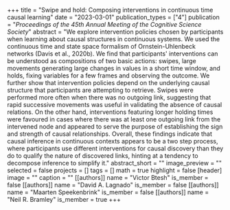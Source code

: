 +++
title = "Swipe and hold: Composing interventions in continuous time causal learning"
date = "2023-03-01"
publication_types = ["4"]
publication = "_Proceedings of the 45th Annual Meeting of the Cognitive Science Society_"
abstract = "We explore intervention policies chosen by participants when learning about causal structures in continuous systems. We used the continuous time and state space formalism of Ornstein-Uhlenbeck networks (Davis et al., 2020b). We find that participants' interventions can be understood as compositions of two basic actions: swipes, large movements generating large changes in values in a short time window, and holds, fixing variables for a few frames and observing the outcome. We further show that intervention policies depend on the underlying causal structure that participants are attempting to retrieve. Swipes were performed more often when there was no outgoing link, suggesting that rapid successive movements was useful in validating the absence of causal relations. On the other hand, interventions featuring longer holding times were favoured in cases where there was at least one outgoing link from the intervened node and appeared to serve the purpose of establishing the sign and strength of causal relationships. Overall, these findings indicate that causal inference in continuous contexts appears to be a two step process, where participants use different interventions for causal discovery than they do to qualify the nature of discovered links, hinting at a tendency to decompose inference to simplify it."
abstract_short = ""
image_preview = ""
selected = false
projects = []
tags = []
math = true
highlight = false
[header]
image = ""
caption = ""
[[authors]]
	name = "Victor Btesh"
	is_member = false
[[authors]]
	name = "David A. Lagnado"
	is_member = false
[[authors]]
	name = "Maarten Speekenbrink"
	is_member = false
[[authors]]
	name = "Neil R. Bramley"
	is_member = true
+++
